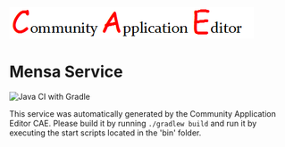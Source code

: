![CAE](https://github.com/GHProjectsTest/microservice-282/blob/master/img/logo.png)  

Mensa Service
===================
![Java CI with Gradle](https://github.com/GHProjectsTest/microservice-282/workflows/Java%20CI%20with%20Gradle/badge.svg?branch=master)

This service was automatically generated by the Community Application Editor CAE. Please build it by running `./gradlew build` and run it by executing the start scripts located in the 'bin' folder.
